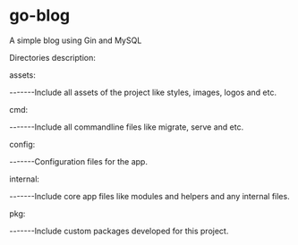 # go-blog

A simple blog using Gin and MySQL

Directories description:

assets:

-------Include all assets of the project like styles, images, logos and etc.

cmd:

-------Include all commandline files like migrate, serve and etc.

config:

-------Configuration files for the app.

internal:

-------Include core app files like modules and helpers and any internal files.

pkg:

-------Include custom packages developed for this project.
